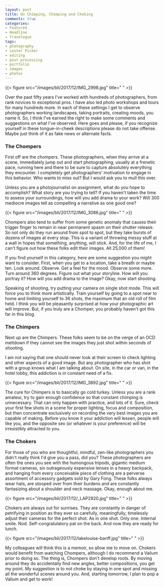```yaml
---
layout: post
title: On Chimping, Chomping and Choking
comments: true
categories:
- Featured
- Headline
- Travelogue
tags:
- photography
- Lester Picker
- editing
- post processing
- portfolio
- images
- photos
---
```


{{< figure src="/images/bli/2017/12/IMG_2998.jpg" title="  " >}}

Over the past fifty years I've worked with hundreds of photographers, from rank novices to exceptional pros. I have also led photo workshops and tours for many hundreds more. In each of these settings I get to observe photographers working landscapes, taking portraits, creating moods, you name it. So, I think I've earned the right to make some comments and suggestions on what I've observed. Here goes and please, if you recognize yourself in these tongue-in-cheek descriptions please do not take offense. Maybe just think of it as fake news or alternate facts.

<!--more-->

### The Chompers

First off are the chompers. These photographers, when they arrive at a scene, immediately jump out and start photographing, usually at a frenetic pace, running here and there to be sure to capture absolutely everything they encounter. I completely get photographers' motivation to engage in this behavior. Who wants to miss out? But I would ask you to mull this over. 

Unless you are a photojournalist on assignment, what do you hope to accomplish? What story are you trying to tell? If you haven't taken the time to assess your surroundings, how will you add drama to your work? Will 300 mediocre images tell as compelling a narrative as one good one?

{{< figure src="/images/bli/2017/12/IMG_3086.jpg" title="  " >}}

Chompers also tend to suffer from some genetic anomaly that causes their trigger finger to remain in near permanent spasm on their shutter release. So not only do they run around from spot to spot, but they take bursts of dozens of images at every stop. This is a variant of throwing messy stuff at a wall in hopes that something, anything, will stick. And, for the life of me, I can't figure out how these folks edit their images. All 25,000 of them!

If you find yourself in this category, here are some suggestion you might want to consider. First, when you get to a location, take a breath or maybe ten. Look around. Observe. Get a feel for the mood. Observe some more. Turn around 360 degrees. Figure out what your storyline. How will you portray it? How will you add drama to the image? Okay, now start shooting. 

Speaking of shooting, try putting your camera on single shot mode. This will force you to think more artistically. Train yourself by going to a spot near to home and limiting yourself to 36 shots, the maximum that an old roll of film held. I think you will be pleasantly surprised at how your photographic art will improve. But, if you truly are a Chomper, you probably haven't got this far in this blog. 

### The Chimpers

Next up are the Chimpers. These folks seem to be on the verge of an OCD meltdown if they cannot see the images they just shot within seconds of shooting. 

I am not saying that one should never look at their screen to check lighting and other aspects of a good image. But any photographer who has shot with a group knows what I am talking about. On site, in the car or van, in the hotel lobby, this addiction is in constant need of a fix. 

{{< figure src="/images/bli/2017/12/IMG_3892.jpg" title="  " >}}

The cure for Chimpers is to basically go cold turkey. Unless you are a rank amateur, try to gain enough confidence so that constant chimping is unnecessary. That can only happen with practice, and lots of it. Sure, check your first few shots in a scene for proper lighting, focus and composition, but then concentrate exclusively on recording the very best images you are capable of making. Before you know it your addiction will lessen, people will like you, and the opposite sex (or whatever is your preference) will be irresistibly attracted to you. 

### The Chokers

For those of you who are thoughtful, mindful, zen-like photographers you didn't really think I'd give you a pass, did you? These photographers are often the ones you see with the humongous tripods, gigantic medium format cameras, six outrageously expensive lenses in a heavy backpack, and hanging from every conceivable piece of clothing are a perverse assortment of accessory gadgets sold by Gary Fong. These folks always wear hats, are stooped over from their burdens and are constantly fantasizing about a shoulder and neck massage. Okay, enough about me.  

{{< figure src="/images/bli/2017/12/_LAP2920.jpg" title="  " >}}

Chokers are always out for sunrises. They are constantly in danger of petrifying in position as they ever so carefully, meaningfully, timelessly adjust their cameras for the perfect shot. As in one shot. Only one. Internal smile. Nod. Self-congratulatory pat on the back. And now they are ready for lunch. 

{{< figure src="/images/bli/2017/12/lakelouise-banff.jpg" title="  " >}}

My colleagues will think this is a memoir, so allow me to move on. Chokers would benefit from watching Chompers, although I do recommend a Valium prior to doing so. The thing is, Chompers  don't develop roots. By moving around they do accidentally find new angles, better compositions, you get my point. My suggestion is to not choke by staying in one spot and missing all the wonderful scenes around you. And, starting tomorrow, I plan to pop a Valium and get to work!  


